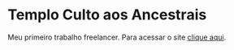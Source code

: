 # Templo Culto aos Ancestrais

Meu primeiro trabalho freelancer.
Para acessar o site <a href="https://laizsacerdotisa.com.br">clique aqui</a>.
